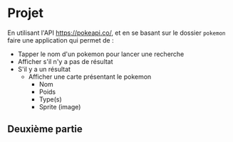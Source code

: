 # Projet

En utilisant l'API https://pokeapi.co/, et en se basant sur le dossier `pokemon` faire une application qui permet de :  

- Tapper le nom d'un pokemon pour lancer une recherche
- Afficher s'il n'y a pas de résultat
- S'il y a un résultat
  - Afficher une carte présentant le pokemon
    - Nom
    - Poids
    - Type(s)
    - Sprite (image)

## Deuxième partie

